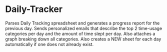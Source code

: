 # Daily-Tracker

Parses Daily Tracking spreadsheet and generates a progress report for the previous day. Sends personalized emails that describe the top 2 time-usage categories per day and the amount of time slept per day. Also attaches a graph breaking down all categories. Also creates a NEW sheet for each day automatically if one does not already exist.
